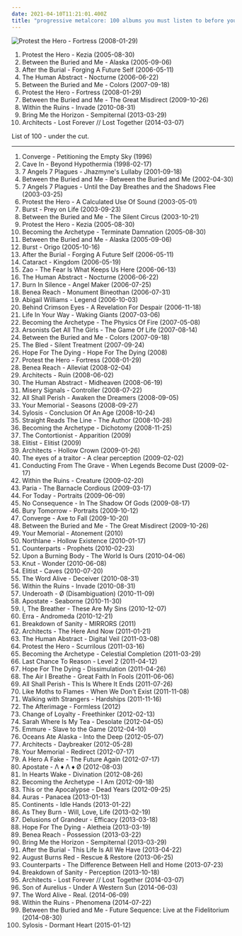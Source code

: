 ```yaml
---
date: 2021-04-10T11:21:01.400Z
title: "progressive metalcore: 100 albums you must listen to before you die"
---
```

![Protest the Hero - Fortress (2008-01-29)](http://coverartarchive.org/release/1bdae9a8-1c33-310b-9f7a-a03bf9b24f66/12050743618-500.jpg "Protest the Hero - Fortress (2008-01-29)")
<ol class="albums">
<li data-cover="http://coverartarchive.org/release/823a4507-0214-4494-94b4-a412bea51fb3/26400961318-500.jpg" data-tags="mathcore, progressive metalcore" role="button">Protest the Hero - Kezia (2005-08-30)</li>
<li data-cover="http://coverartarchive.org/release/470507f1-c04b-4401-b6db-33ef1ad2d0f7/27965748643-500.jpg" data-tags="progressive metal" role="button">Between the Buried and Me - Alaska (2005-09-06)</li>
<li data-cover="http://coverartarchive.org/release/69ea0616-e19f-4c92-bb80-405a1c1df445/27189691829-500.jpg" data-tags="deathcore, progressive metalcore, melodic metalcore, technical metalcore" role="button">After the Burial - Forging A Future Self (2006-05-11)</li>
<li data-cover="http://coverartarchive.org/release/1ccacb7d-082c-4889-bf3e-bc424dfa5c49/26310137897-500.jpg" data-tags="metalcore, progressive metal" role="button">The Human Abstract - Nocturne (2006-06-22)</li>
<li data-cover="http://coverartarchive.org/release/e1ca8464-3477-4568-b4e3-88aaa08b38d1/15533985949-500.jpg" data-tags="progressive metal" role="button">Between the Buried and Me - Colors (2007-09-18)</li>
<li data-cover="http://coverartarchive.org/release/1bdae9a8-1c33-310b-9f7a-a03bf9b24f66/12050743618-500.jpg" data-tags="progressive metal, progressive metalcore, mathcore, metalcore" role="button">Protest the Hero - Fortress (2008-01-29)</li>
<li data-cover="http://coverartarchive.org/release/72a22f5a-7872-4671-a732-db7cc76bb346/4251814788-500.jpg" data-tags="progressive metal" role="button">Between the Buried and Me - The Great Misdirect (2009-10-26)</li>
<li data-cover="http://coverartarchive.org/release/4d55edd7-643d-4f92-af24-6be7dcf4c52f/6758541602-500.jpg" data-tags="metal, hardcore, progressive metalcore" role="button">Within the Ruins - Invade (2010-08-31)</li>
<li data-cover="http://coverartarchive.org/release/86f705ee-242f-4e89-896c-f95bb3044189/11987843449-500.jpg" data-tags="post-hardcore, metalcore" role="button">Bring Me the Horizon - Sempiternal (2013-03-29)</li>
<li data-cover="http://coverartarchive.org/release/db412f0a-c58b-47f5-ac5f-d163e9ffa715/6303246041-500.jpg" data-tags="metalcore" role="button">Architects - Lost Forever // Lost Together (2014-03-07)</li>
</ol>
List of 100 - under the cut.
<!-- more -->

_________________

<ol class="albums">
<li data-cover="http://coverartarchive.org/release/3940d3ef-36ee-4485-8b14-70a65f3906b9/26281067448-500.jpg" data-tags="metalcore, hardcore, mathcore" role="button">
Converge - Petitioning the Empty Sky (1996)
</li>
<li data-cover="http://coverartarchive.org/release/d6a747ff-7a68-4bc2-8c8b-805f9e771ca9/15147967402-500.jpg" data-tags="hardcore" role="button">
Cave In - Beyond Hypothermia (1998-02-17)
</li>
<li data-cover="https://img.discogs.com/lwA4Hy3sy90zn4KHZ0o5yohbU6w=/fit-in/600x597/filters:strip_icc():format(jpeg):mode_rgb():quality(90)/discogs-images/R-1784559-1490645883-3048.jpeg.jpg" data-tags="metalcore" role="button">
7 Angels 7 Plagues - Jhazmyne's Lullaby (2001-09-18)
</li>
<li data-cover="http://coverartarchive.org/release/314ed00f-107c-3794-990b-08dbd9d4c538/15533917233-500.jpg" data-tags="metalcore, progressive metal" role="button">
Between the Buried and Me - Between the Buried and Me (2002-04-30)
</li>
<li data-cover="http://coverartarchive.org/release/a0f05ea5-f7b9-422e-9194-d3b48eebfb93/27657012463-500.jpg" data-tags="metalcore" role="button">
7 Angels 7 Plagues - Until the Day Breathes and the Shadows Flee (2003-03-25)
</li>
<li data-cover="http://coverartarchive.org/release/f70b40c2-910b-415e-a783-c0edd5063073/26655910860-500.jpg" data-tags="post-hardcore, progressive metal" role="button">
Protest the Hero - A Calculated Use Of Sound (2003-05-01)
</li>
<li data-cover="http://coverartarchive.org/release/f59e12ac-882a-4ebc-81ab-321ca329f98e/15424555925-500.jpg" data-tags="progressive metal" role="button">
Burst - Prey on Life (2003-09-23)
</li>
<li data-cover="https://img.discogs.com/BXMbpuezaN5RaJUNwwi7D5fJrbk=/fit-in/595x585/filters:strip_icc():format(jpeg):mode_rgb():quality(90)/discogs-images/R-3246636-1372379293-9403.jpeg.jpg" data-tags="progressive metal, metalcore" role="button">
Between the Buried and Me - The Silent Circus (2003-10-21)
</li>
<li data-cover="http://coverartarchive.org/release/823a4507-0214-4494-94b4-a412bea51fb3/26400961318-500.jpg" data-tags="mathcore, progressive metalcore" role="button">
Protest the Hero - Kezia (2005-08-30)
</li>
<li data-cover="http://coverartarchive.org/release/5b299829-5286-41ca-bde0-315f612cee96/7574001108-500.jpg" data-tags="metalcore" role="button">
Becoming the Archetype - Terminate Damnation (2005-08-30)
</li>
<li data-cover="http://coverartarchive.org/release/470507f1-c04b-4401-b6db-33ef1ad2d0f7/27965748643-500.jpg" data-tags="progressive metal" role="button">
Between the Buried and Me - Alaska (2005-09-06)
</li>
<li data-cover="https://img.discogs.com/zQUkpkdvpgIS2Bd6qxEp3lSJz7I=/fit-in/600x592/filters:strip_icc():format(jpeg):mode_rgb():quality(90)/discogs-images/R-623496-1454041649-2821.jpeg.jpg" data-tags="progressive metal" role="button">
Burst - Origo (2005-10-16)
</li>
<li data-cover="http://coverartarchive.org/release/69ea0616-e19f-4c92-bb80-405a1c1df445/27189691829-500.jpg" data-tags="deathcore, progressive metalcore, melodic metalcore, technical metalcore" role="button">
After the Burial - Forging A Future Self (2006-05-11)
</li>
<li data-cover="https://img.discogs.com/Jspsx5vV5VH8nnoSJtLJuekoFXw=/fit-in/600x570/filters:strip_icc():format(jpeg):mode_rgb():quality(90)/discogs-images/R-1550707-1227734553.jpeg.jpg" data-tags="metalcore" role="button">
Cataract - Kingdom (2006-05-19)
</li>
<li data-cover="https://img.discogs.com/Oo3kGKisQdasb0wJ7mF8RoUfyXg=/fit-in/443x439/filters:strip_icc():format(jpeg):mode_rgb():quality(90)/discogs-images/R-1077090-1190355055.jpeg.jpg" data-tags="metalcore" role="button">
Zao - The Fear Is What Keeps Us Here (2006-06-13)
</li>
<li data-cover="http://coverartarchive.org/release/1ccacb7d-082c-4889-bf3e-bc424dfa5c49/26310137897-500.jpg" data-tags="metalcore, progressive metal" role="button">
The Human Abstract - Nocturne (2006-06-22)
</li>
<li data-cover="https://img.discogs.com/19Y3qeS3SvVnwkkg5Jj3UcwJIWw=/fit-in/376x375/filters:strip_icc():format(jpeg):mode_rgb():quality(90)/discogs-images/R-3360113-1327285365.jpeg.jpg" data-tags="metalcore" role="button">
Burn In Silence - Angel Maker (2006-07-25)
</li>
<li data-cover="https://img.discogs.com/XhI9AXfb_q6x-VgqBq12wAi57rA=/fit-in/600x532/filters:strip_icc():format(jpeg):mode_rgb():quality(90)/discogs-images/R-793415-1301250948.jpeg.jpg" data-tags="metalcore" role="button">
Benea Reach - Monument Bineothan (2006-07-31)
</li>
<li data-cover="http://coverartarchive.org/release/8d8e6041-9f4b-4553-ac4d-cf997e29598a/21893021794-500.jpg" data-tags="metalcore, blackcore" role="button">
Abigail Williams - Legend (2006-10-03)
</li>
<li data-cover="http://coverartarchive.org/release/bb804b9e-7d12-4412-b134-ef49e9378997/26176143302-500.jpg" data-tags="post-hardcore" role="button">
Behind Crimson Eyes - A Revelation For Despair (2006-11-18)
</li>
<li data-cover="http://coverartarchive.org/release/ed3b1f10-793c-4fd5-b46c-b7c731ce979d/18811878275-500.jpg" data-tags="hardcore, melodic hardcore" role="button">
Life In Your Way - Waking Giants (2007-03-06)
</li>
<li data-cover="https://img.discogs.com/bMAhUNP3ite30A6Y3EnfSSpB49c=/fit-in/600x600/filters:strip_icc():format(jpeg):mode_rgb():quality(90)/discogs-images/R-1142470-1499195765-4915.jpeg.jpg" data-tags="melodic death metal, progressive death metal" role="button">
Becoming the Archetype - The Physics Of Fire (2007-05-08)
</li>
<li data-cover="http://coverartarchive.org/release/1066b8f2-237c-4461-9dbb-540a5aecc540/15528876986-500.jpg" data-tags="deathcore" role="button">
Arsonists Get All The Girls - The Game Of Life (2007-08-14)
</li>
<li data-cover="http://coverartarchive.org/release/e1ca8464-3477-4568-b4e3-88aaa08b38d1/15533985949-500.jpg" data-tags="progressive metal" role="button">
Between the Buried and Me - Colors (2007-09-18)
</li>
<li data-cover="https://img.discogs.com/miHaKw0ec93mi0Aw-mDRGWouowM=/fit-in/500x500/filters:strip_icc():format(jpeg):mode_rgb():quality(90)/discogs-images/R-1196802-1199997856.jpeg.jpg" data-tags="metalcore, hardcore" role="button">
The Bled - Silent Treatment (2007-09-24)
</li>
<li data-cover="https://img.discogs.com/9YL9Z1IY96OPQMCNWXppa9bgeHY=/fit-in/469x470/filters:strip_icc():format(jpeg):mode_rgb():quality(90)/discogs-images/R-3783473-1344252280-9396.jpeg.jpg" data-tags="progressive metalcore, albums i own on cd" role="button">
Hope For The Dying - Hope For The Dying (2008)
</li>
<li data-cover="http://coverartarchive.org/release/1bdae9a8-1c33-310b-9f7a-a03bf9b24f66/12050743618-500.jpg" data-tags="progressive metal, progressive metalcore, mathcore, metalcore" role="button">
Protest the Hero - Fortress (2008-01-29)
</li>
<li data-cover="http://coverartarchive.org/release/cf0d2bee-2f46-42a5-b26e-da0f9ba6d66f/13997974947-500.jpg" data-tags="metalcore, christian, mathcore, progressive metalcore, progressive hardcore, abysses of chaotic emotion" role="button">
Benea Reach - Alleviat (2008-02-04)
</li>
<li data-cover="https://img.discogs.com/SQxuLUlGGruxVSMBdmpI8Ev6iro=/fit-in/300x304/filters:strip_icc():format(jpeg):mode_rgb():quality(90)/discogs-images/R-2551329-1290045489.jpeg.jpg" data-tags="mathcore" role="button">
Architects - Ruin (2008-06-02)
</li>
<li data-cover="http://coverartarchive.org/release/b1db893b-1e64-46cb-890d-4d3b9882a6db/28218194101-500.jpg" data-tags="progressive metal, metalcore" role="button">
The Human Abstract - Midheaven (2008-06-19)
</li>
<li data-cover="http://coverartarchive.org/release/2790bd40-2eac-4f1d-9618-e029b0cfc2e5/13859795297-500.jpg" data-tags="metalcore" role="button">
Misery Signals - Controller (2008-07-22)
</li>
<li data-cover="https://via.placeholder.com/450" data-tags="deathcore" role="button">
All Shall Perish - Awaken the Dreamers (2008-09-05)
</li>
<li data-cover="https://img.discogs.com/Dgj4Xl7hVe7nxWz77BM5XT9c2tM=/fit-in/225x225/filters:strip_icc():format(jpeg):mode_rgb():quality(90)/discogs-images/R-8421256-1461272739-4732.png.jpg" data-tags="progressive hardcore" role="button">
Your Memorial - Seasons (2008-09-27)
</li>
<li data-cover="https://img.discogs.com/0aqJvHpFcY2AH9skDGBGvTqezak=/fit-in/300x294/filters:strip_icc():format(jpeg):mode_rgb():quality(90)/discogs-images/R-2071931-1262380567.jpeg.jpg" data-tags="thrash metal, melodic death metal" role="button">
Sylosis - Conclusion Of An Age (2008-10-24)
</li>
<li data-cover="https://img.discogs.com/BnUbJTh3E8XyCBup7eFe6hj8aW4=/fit-in/600x602/filters:strip_icc():format(jpeg):mode_rgb():quality(90)/discogs-images/R-7394579-1440563367-3398.jpeg.jpg" data-tags="metalcore, hardcore, post-hardcore, melodic hardcore, chaotic hardcore, progressive metalcore, melodic metalcore" role="button">
Straight Reads The Line - The Author (2008-10-28)
</li>
<li data-cover="http://coverartarchive.org/release/95a4f340-e792-42a2-b13f-95c7270c7174/15431927045-500.jpg" data-tags="progressive death metal" role="button">
Becoming the Archetype - Dichotomy (2008-11-25)
</li>
<li data-cover="https://img.discogs.com/8WcT7gduUfrNfWsCRfAR7voz3Sc=/fit-in/600x600/filters:strip_icc():format(jpeg):mode_rgb():quality(90)/discogs-images/R-8056357-1454285637-4986.jpeg.jpg" data-tags="deathcore" role="button">
The Contortionist - Apparition (2009)
</li>
<li data-cover="https://img.discogs.com/QtgM1pCb4EEbW2m2jpTY-3VDoXg=/fit-in/400x397/filters:strip_icc():format(jpeg):mode_rgb():quality(90)/discogs-images/R-2962816-1309363022.png.jpg" data-tags="progressive metalcore" role="button">
Elitist - Elitist (2009)
</li>
<li data-cover="http://coverartarchive.org/release/41b4c3be-b228-4abc-a79c-5f2fd31169b4/20002393726-500.jpg" data-tags="metalcore, mathcore" role="button">
Architects - Hollow Crown (2009-01-26)
</li>
<li data-cover="http://coverartarchive.org/release/4cc705a5-0e16-4cdf-ba42-51a7d2192273/13185158996-500.jpg" data-tags="metalcore" role="button">
The eyes of a traitor - A clear perception (2009-02-02)
</li>
<li data-cover="http://coverartarchive.org/release/8cb96fe9-d7d6-4380-87d7-b9b9ad3ba0a9/962682477-500.jpg" data-tags="metalcore, deathcore, progressive metalcore, melodic death metalcore, sumerian records" role="button">
Conducting From The Grave - When Legends Become Dust (2009-02-17)
</li>
<li data-cover="http://coverartarchive.org/release/2f6f28b1-052e-423a-879a-b893a463b8ba/25524764505-500.jpg" data-tags="progressive deathcore" role="button">
Within the Ruins - Creature (2009-02-20)
</li>
<li data-cover="https://img.discogs.com/KxX2Tgb_G9d1aL_rqcKjOFdwieE=/fit-in/600x600/filters:strip_icc():format(jpeg):mode_rgb():quality(90)/discogs-images/R-5571048-1396861179-4095.jpeg.jpg" data-tags="metalcore, experimental, progressive metal, progressive metalcore" role="button">
Paria - The Barnacle Cordious (2009-03-17)
</li>
<li data-cover="http://coverartarchive.org/release/b0c8d591-6aa6-49ef-8a6a-bcd2de9b6285/26643366789-500.jpg" data-tags="metalcore, christian" role="button">
For Today - Portraits (2009-06-09)
</li>
<li data-cover="https://img.discogs.com/T92KKrQayXQ2_oD4aFskZ9Sfb9A=/fit-in/366x362/filters:strip_icc():format(jpeg):mode_rgb():quality(90)/discogs-images/R-1981322-1256505979.jpeg.jpg" data-tags="deathcore" role="button">
No Consequence - In The Shadow Of Gods (2009-08-17)
</li>
<li data-cover="http://coverartarchive.org/release/622ea230-b4d2-4ec5-893c-2bf4ecf31905/27300278315-500.jpg" data-tags="melodic metalcore, metalcore" role="button">
Bury Tomorrow - Portraits (2009-10-12)
</li>
<li data-cover="http://coverartarchive.org/release/84f8ae0e-8d40-409a-adc4-45147c427a3d/26277466151-500.jpg" data-tags="metalcore, mathcore" role="button">
Converge - Axe to Fall (2009-10-20)
</li>
<li data-cover="http://coverartarchive.org/release/72a22f5a-7872-4671-a732-db7cc76bb346/4251814788-500.jpg" data-tags="progressive metal" role="button">
Between the Buried and Me - The Great Misdirect (2009-10-26)
</li>
<li data-cover="https://img.discogs.com/4KcCkNTdgXJRM5FHJqsYy7il7Ik=/fit-in/280x280/filters:strip_icc():format(jpeg):mode_rgb():quality(90)/discogs-images/R-5980337-1407959983-3889.jpeg.jpg" data-tags="progressive metalcore" role="button">
Your Memorial - Atonement (2010)
</li>
<li data-cover="http://coverartarchive.org/release/dda593ac-2cd7-4b8e-8281-248f6bdff471/6258154914-500.jpg" data-tags="metalcore" role="button">
Northlane - Hollow Existence (2010-01-17)
</li>
<li data-cover="http://coverartarchive.org/release/9cb80540-9145-4aa1-b71e-6373d4c2c916/7682646560-500.jpg" data-tags="metalcore, melodic hardcore" role="button">
Counterparts - Prophets (2010-02-23)
</li>
<li data-cover="http://coverartarchive.org/release/c66b9025-4811-4dfd-96f9-3e3bf2b93286/9559923118-500.jpg" data-tags="deathcore" role="button">
Upon a Burning Body - The World Is Ours (2010-04-06)
</li>
<li data-cover="http://coverartarchive.org/release/4a5da1d7-9422-4e22-bd7c-47afd08b80fd/27543727301-500.jpg" data-tags="sludge" role="button">
Knut - Wonder (2010-06-08)
</li>
<li data-cover="https://img.discogs.com/iN3-vXz3R2bTh2pfIGyK3S9ajI0=/fit-in/600x508/filters:strip_icc():format(jpeg):mode_rgb():quality(90)/discogs-images/R-9280527-1481143256-6758.jpeg.jpg" data-tags="metalcore, metal, hardcore, progressive metalcore" role="button">
Elitist - Caves (2010-07-20)
</li>
<li data-cover="http://coverartarchive.org/release/67eec991-c21c-452b-b4c9-49f7df5699ba/15585755840-500.jpg" data-tags="metalcore, post-hardcore" role="button">
The Word Alive - Deceiver (2010-08-31)
</li>
<li data-cover="http://coverartarchive.org/release/4d55edd7-643d-4f92-af24-6be7dcf4c52f/6758541602-500.jpg" data-tags="metal, hardcore, progressive metalcore" role="button">
Within the Ruins - Invade (2010-08-31)
</li>
<li data-cover="https://img.discogs.com/d6nMA51RfJ0XzdYIdpz-y6bHFj0=/fit-in/450x450/filters:strip_icc():format(jpeg):mode_rgb():quality(90)/discogs-images/R-2742693-1298996856.jpeg.jpg" data-tags="metalcore, post-hardcore" role="button">
Underoath - Ø (Disambiguation) (2010-11-09)
</li>
<li data-cover="http://coverartarchive.org/release/d0c425b7-9d9f-4565-85d3-bda8cd615dad/10535600458-500.jpg" data-tags="progressive metalcore" role="button">
Apostate - Seaborne (2010-11-30)
</li>
<li data-cover="http://coverartarchive.org/release/266a7184-b4c4-43ea-9357-a5b76696e8ac/4949732775-500.jpg" data-tags="metalcore" role="button">
I, The Breather - These Are My Sins (2010-12-07)
</li>
<li data-cover="http://coverartarchive.org/release/43884d4a-a3c9-4cf7-a9e3-7db84384b685/9717810451-500.jpg" data-tags="metalcore, metal, hardcore, progressive metalcore" role="button">
Erra - Andromeda (2010-12-21)
</li>
<li data-cover="http://coverartarchive.org/release/9b1e9fd4-ac71-4b62-ac85-b0a4189f3b95/19368028027-500.jpg" data-tags="metalcore" role="button">
Breakdown of Sanity - MIRRORS (2011)
</li>
<li data-cover="http://coverartarchive.org/release/27f2d3c5-50b6-4a97-a2d1-2da283881fe3/20002674834-500.jpg" data-tags="metalcore" role="button">
Architects - The Here And Now (2011-01-21)
</li>
<li data-cover="http://coverartarchive.org/release/5e8b1684-9cff-4aed-9654-134bc08efa84/12903743441-500.jpg" data-tags="progressive metal" role="button">
The Human Abstract - Digital Veil (2011-03-08)
</li>
<li data-cover="https://img.discogs.com/H-JdMk0flhfn4gE_wPRYTwcmciU=/fit-in/400x400/filters:strip_icc():format(jpeg):mode_rgb():quality(90)/discogs-images/R-2848672-1606643252-5453.jpeg.jpg" data-tags="progressive metal" role="button">
Protest the Hero - Scurrilous (2011-03-16)
</li>
<li data-cover="http://coverartarchive.org/release/1ded68b3-fe23-43dc-8d84-2fb25c343c47/7574751526-500.jpg" data-tags="progressive death metal" role="button">
Becoming the Archetype - Celestial Completion (2011-03-29)
</li>
<li data-cover="http://coverartarchive.org/release/badc6f5e-5074-4142-a319-b429631113c4/3571734652-500.jpg" data-tags="progressive metal, mathcore, 2010s, nerd metal, progressive metalcore, progressive deathcore, awsome album for video games" role="button">
Last Chance To Reason - Level 2 (2011-04-12)
</li>
<li data-cover="http://coverartarchive.org/release/547cee8c-ca0c-4525-88ba-05bfe4f9f651/26350810218-500.jpg" data-tags="melodic death metal" role="button">
Hope For The Dying - Dissimulation (2011-04-26)
</li>
<li data-cover="http://coverartarchive.org/release/86ebd533-0f37-46d3-a430-285b76ca8cde/5221398583-500.jpg" data-tags="metalcore, progressive" role="button">
The Air I Breathe - Great Faith In Fools (2011-06-06)
</li>
<li data-cover="http://coverartarchive.org/release/25d38669-25ce-4f15-84ee-2cdb3228e366/17547954563-500.jpg" data-tags="deathcore" role="button">
All Shall Perish - This Is Where It Ends (2011-07-26)
</li>
<li data-cover="http://coverartarchive.org/release/73dd64d8-28e1-4f25-bbf8-62295ed4cb84/4605373825-500.jpg" data-tags="post-hardcore, metalcore" role="button">
Like Moths to Flames - When We Don't Exist (2011-11-08)
</li>
<li data-cover="https://img.discogs.com/rQEniUqux9-xdfs0ONluU0HS1VY=/fit-in/600x600/filters:strip_icc():format(jpeg):mode_rgb():quality(90)/discogs-images/R-8646968-1465848163-7175.jpeg.jpg" data-tags="metalcore, metal, hardcore" role="button">
Walking with Strangers - Hardships (2011-11-16)
</li>
<li data-cover="https://img.discogs.com/MwCd3u6-o_AHeMzwmVd8poxXsBU=/fit-in/600x600/filters:strip_icc():format(jpeg):mode_rgb():quality(90)/discogs-images/R-7371207-1440023997-2407.jpeg.jpg" data-tags="metalcore, metal, hardcore, mathcore, progressive metalcore" role="button">
The Afterimage - Formless (2012)
</li>
<li data-cover="http://coverartarchive.org/release/62235169-eaec-4a55-a41d-3a8af69b17bf/14116831943-500.jpg" data-tags="metalcore, progressive metalcore" role="button">
Change of Loyalty - Freethinker (2012-02-13)
</li>
<li data-cover="https://img.discogs.com/-UTxog-BiktOiKg0NZfeU3kdux4=/fit-in/600x448/filters:strip_icc():format(jpeg):mode_rgb():quality(90)/discogs-images/R-2885200-1567312966-2251.jpeg.jpg" data-tags="metalcore, hardcore, progressive metalcore, melodic metalcore" role="button">
Sarah Where Is My Tea - Desolate (2012-04-05)
</li>
<li data-cover="http://coverartarchive.org/release/63845cfc-94b9-43ae-8dbd-5a703ef81ef5/15294260568-500.jpg" data-tags="metalcore, moshcore" role="button">
Emmure - Slave to the Game (2012-04-10)
</li>
<li data-cover="https://img.discogs.com/MuYy9yCDNLS9EyXV1FG99XpErME=/fit-in/500x500/filters:strip_icc():format(jpeg):mode_rgb():quality(90)/discogs-images/R-7460664-1441928983-8597.jpeg.jpg" data-tags="post-hardcore" role="button">
Oceans Ate Alaska - Into the Deep (2012-05-07)
</li>
<li data-cover="http://coverartarchive.org/release/988be515-048f-49a6-b963-449f686e321d/2550406279-500.jpg" data-tags="metalcore" role="button">
Architects - Daybreaker (2012-05-28)
</li>
<li data-cover="https://img.discogs.com/dC6D3DqOImxjLn10r6vqI4WZ9W4=/fit-in/600x600/filters:strip_icc():format(jpeg):mode_rgb():quality(90)/discogs-images/R-5013775-1427846250-7369.jpeg.jpg" data-tags="progressive metalcore" role="button">
Your Memorial - Redirect (2012-07-17)
</li>
<li data-cover="http://coverartarchive.org/release/bdc5417e-1d39-4004-9909-21f09ab1e130/6004664580-500.jpg" data-tags="metalcore, progressive metalcore" role="button">
A Hero A Fake - The Future Again (2012-07-17)
</li>
<li data-cover="http://coverartarchive.org/release/73c408b4-566d-4dca-a2ab-67177b99bb3c/10535595721-500.jpg" data-tags="metalcore, metal, hardcore, progressive metalcore" role="button">
Apostate - Λ ♦ Λ ♦ Ø (2012-08-03)
</li>
<li data-cover="http://coverartarchive.org/release/02641633-955d-4745-b0aa-3c39339ead1f/1930528322-500.jpg" data-tags="metalcore" role="button">
In Hearts Wake - Divination (2012-08-26)
</li>
<li data-cover="http://coverartarchive.org/release/f102cd86-43be-4b7b-8c73-7d66fd4e2861/1951377655-500.jpg" data-tags="metalcore, progressive metal, melodic death metal, deathcore, progressive metalcore, progressive melodic death metal, progressive deathcore" role="button">
Becoming the Archetype - I Am (2012-09-18)
</li>
<li data-cover="http://coverartarchive.org/release/e4a66f71-155e-4c41-9546-0ac1a9fdb0dd/20894043549-500.jpg" data-tags="metalcore" role="button">
This or the Apocalypse - Dead Years (2012-09-25)
</li>
<li data-cover="https://img.discogs.com/foi3g0TgLnHVTSyjq0K32KV_9gQ=/fit-in/600x600/filters:strip_icc():format(jpeg):mode_rgb():quality(90)/discogs-images/R-7418728-1441126770-9332.jpeg.jpg" data-tags="progressive metalcore" role="button">
Auras - Panacea (2013-01-13)
</li>
<li data-cover="https://img.discogs.com/tAoEoJnWRcThf-O70cxEQyQcDJc=/fit-in/600x602/filters:strip_icc():format(jpeg):mode_rgb():quality(90)/discogs-images/R-4527421-1434825696-1789.jpeg.jpg" data-tags="metalcore" role="button">
Continents - Idle Hands (2013-01-22)
</li>
<li data-cover="http://coverartarchive.org/release/4b9fe9cd-899f-49ae-9977-cbb2a3e334e3/4424024714-500.jpg" data-tags="metalcore, deathcore" role="button">
As They Burn - Will, Love, Life (2013-02-19)
</li>
<li data-cover="https://img.discogs.com/txD6NfqKp7JA7bwHM6X6tQFzAMY=/fit-in/350x350/filters:strip_icc():format(jpeg):mode_rgb():quality(90)/discogs-images/R-4549774-1368088745-8536.jpeg.jpg" data-tags="progressive metalcore" role="button">
Delusions of Grandeur - Efficacy (2013-03-18)
</li>
<li data-cover="https://img.discogs.com/bf1vNEYSFwEd4q1IY6mC4iBRWYo=/fit-in/600x594/filters:strip_icc():format(jpeg):mode_rgb():quality(90)/discogs-images/R-4553746-1525036007-5314.jpeg.jpg" data-tags="melodic death metal, christian, technical death metal, progressive metalcore, melodic death metalcore" role="button">
Hope For The Dying - Aletheia (2013-03-19)
</li>
<li data-cover="https://img.discogs.com/tSpPXHCtJ0wFsUTEjdBNFvskj6c=/fit-in/600x603/filters:strip_icc():format(jpeg):mode_rgb():quality(90)/discogs-images/R-4450106-1368372195-9766.jpeg.jpg" data-tags="progressive metalcore" role="button">
Benea Reach - Possession (2013-03-22)
</li>
<li data-cover="http://coverartarchive.org/release/86f705ee-242f-4e89-896c-f95bb3044189/11987843449-500.jpg" data-tags="post-hardcore, metalcore" role="button">
Bring Me the Horizon - Sempiternal (2013-03-29)
</li>
<li data-cover="http://coverartarchive.org/release/620ca94c-cad2-4db3-85a5-5291fc72bb3e/28147102664-500.jpg" data-tags="progressive metalcore" role="button">
After the Burial - This Life Is All We Have (2013-04-22)
</li>
<li data-cover="http://coverartarchive.org/release/373f65ca-f5f6-4ec1-89e8-424c8e3a28de/7428018732-500.jpg" data-tags="metalcore" role="button">
August Burns Red - Rescue & Restore (2013-06-25)
</li>
<li data-cover="http://coverartarchive.org/release/73f1a71e-34a8-45d9-b905-a40a798ac01d/7682599038-500.jpg" data-tags="melodic hardcore, hardcore" role="button">
Counterparts - The Difference Between Hell and Home (2013-07-23)
</li>
<li data-cover="http://coverartarchive.org/release/32b00b8e-ec6a-46fe-9209-9dce4bb5e984/19368041858-500.jpg" data-tags="metalcore" role="button">
Breakdown of Sanity - Perception (2013-10-18)
</li>
<li data-cover="http://coverartarchive.org/release/db412f0a-c58b-47f5-ac5f-d163e9ffa715/6303246041-500.jpg" data-tags="metalcore" role="button">
Architects - Lost Forever // Lost Together (2014-03-07)
</li>
<li data-cover="http://coverartarchive.org/release/f2517ed1-1e20-4d95-95ae-b49e1d283943/7463743232-500.jpg" data-tags="death metal" role="button">
Son of Aurelius - Under A Western Sun (2014-06-03)
</li>
<li data-cover="http://coverartarchive.org/release/d75592af-b6cf-41da-a78c-45e55f4b4cd3/7733873855-500.jpg" data-tags="metalcore" role="button">
The Word Alive - Real. (2014-06-09)
</li>
<li data-cover="https://img.discogs.com/gXsgrVGccvR6bGJc8bqnjF6aBSY=/fit-in/600x597/filters:strip_icc():format(jpeg):mode_rgb():quality(90)/discogs-images/R-5947530-1407087854-9344.jpeg.jpg" data-tags="progressive metalcore, technical metalcore" role="button">
Within the Ruins - Phenomena (2014-07-22)
</li>
<li data-cover="http://coverartarchive.org/release/0b41cfcf-8266-40d3-b8d9-0fa1ca513e04/8456803520-500.jpg" data-tags="progressive metal" role="button">
Between the Buried and Me - Future Sequence: Live at the Fidelitorium (2014-08-30)
</li>
<li data-cover="http://coverartarchive.org/release/8b90b85a-a132-46f5-bbff-584e70c9ec77/9352955988-500.jpg" data-tags="melodic death metal, melodic metalcore" role="button">
Sylosis - Dormant Heart (2015-01-12)
</li>
</ol>